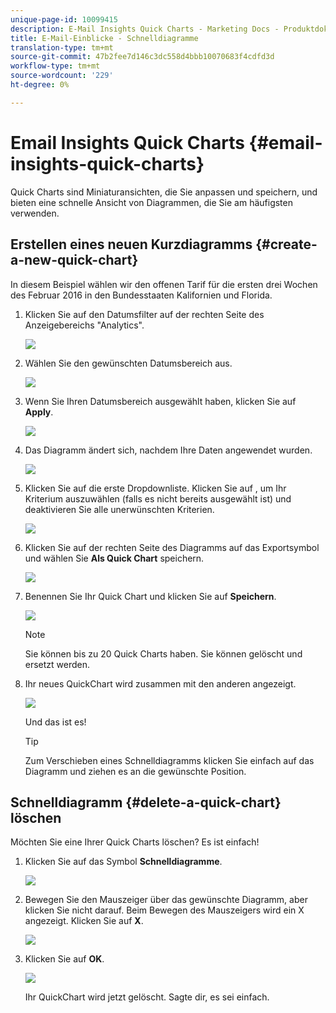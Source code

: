 ```yaml
---
unique-page-id: 10099415
description: E-Mail Insights Quick Charts - Marketing Docs - Produktdokumentation
title: E-Mail-Einblicke - Schnelldiagramme
translation-type: tm+mt
source-git-commit: 47b2fee7d146c3dc558d4bbb10070683f4cdfd3d
workflow-type: tm+mt
source-wordcount: '229'
ht-degree: 0%

---
```



# Email Insights Quick Charts {#email-insights-quick-charts}

Quick Charts sind Miniaturansichten, die Sie anpassen und speichern, und bieten eine schnelle Ansicht von Diagrammen, die Sie am häufigsten verwenden.

## Erstellen eines neuen Kurzdiagramms {#create-a-new-quick-chart}

In diesem Beispiel wählen wir den offenen Tarif für die ersten drei Wochen des Februar 2016 in den Bundesstaaten Kalifornien und Florida.

1. Klicken Sie auf den Datumsfilter auf der rechten Seite des Anzeigebereichs &quot;Analytics&quot;.

   ![](assets/one-1.png)

1. Wählen Sie den gewünschten Datumsbereich aus.

   ![](assets/two-2.png)

1. Wenn Sie Ihren Datumsbereich ausgewählt haben, klicken Sie auf **Apply**.

   ![](assets/three-2.png)

1. Das Diagramm ändert sich, nachdem Ihre Daten angewendet wurden.

   ![](assets/four.png)

1. Klicken Sie auf die erste Dropdownliste. Klicken Sie auf , um Ihr Kriterium auszuwählen (falls es nicht bereits ausgewählt ist) und deaktivieren Sie alle unerwünschten Kriterien.

   ![](assets/5.png)

1. Klicken Sie auf der rechten Seite des Diagramms auf das Exportsymbol und wählen Sie **Als Quick Chart** speichern.

   ![](assets/six.png)

1. Benennen Sie Ihr Quick Chart und klicken Sie auf **Speichern**.

   ![](assets/seven.png)

   >[!NOTE]
   >
   >Sie können bis zu 20 Quick Charts haben. Sie können gelöscht und ersetzt werden.

1. Ihr neues QuickChart wird zusammen mit den anderen angezeigt.

   ![](assets/8.png)

   Und das ist es!

   >[!TIP]
   >
   >Zum Verschieben eines Schnelldiagramms klicken Sie einfach auf das Diagramm und ziehen es an die gewünschte Position.

## Schnelldiagramm {#delete-a-quick-chart} löschen

Möchten Sie eine Ihrer Quick Charts löschen? Es ist einfach!

1. Klicken Sie auf das Symbol **Schnelldiagramme**.

   ![](assets/nine.png)

1. Bewegen Sie den Mauszeiger über das gewünschte Diagramm, aber klicken Sie nicht darauf. Beim Bewegen des Mauszeigers wird ein X angezeigt. Klicken Sie auf **X**.

   ![](assets/ten.png)

1. Klicken Sie auf **OK**.

   ![](assets/eleven.png)

   Ihr QuickChart wird jetzt gelöscht. Sagte dir, es sei einfach.

